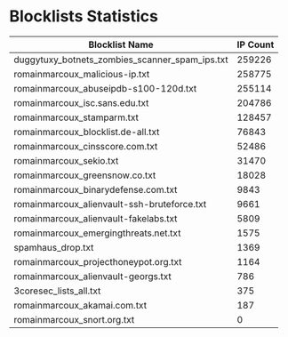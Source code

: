 # Blocklists Statistics
| Blocklist Name | IP Count |
|----|----|
| duggytuxy_botnets_zombies_scanner_spam_ips.txt | 259226 |
| romainmarcoux_malicious-ip.txt | 258775 |
| romainmarcoux_abuseipdb-s100-120d.txt | 255114 |
| romainmarcoux_isc.sans.edu.txt | 204786 |
| romainmarcoux_stamparm.txt | 128457 |
| romainmarcoux_blocklist.de-all.txt | 76843 |
| romainmarcoux_cinsscore.com.txt | 52486 |
| romainmarcoux_sekio.txt | 31470 |
| romainmarcoux_greensnow.co.txt | 18028 |
| romainmarcoux_binarydefense.com.txt | 9843 |
| romainmarcoux_alienvault-ssh-bruteforce.txt | 9661 |
| romainmarcoux_alienvault-fakelabs.txt | 5809 |
| romainmarcoux_emergingthreats.net.txt | 1575 |
| spamhaus_drop.txt | 1369 |
| romainmarcoux_projecthoneypot.org.txt | 1164 |
| romainmarcoux_alienvault-georgs.txt | 786 |
| 3coresec_lists_all.txt | 375 |
| romainmarcoux_akamai.com.txt | 187 |
| romainmarcoux_snort.org.txt | 0 |
